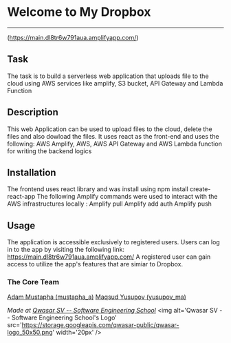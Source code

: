 # Welcome to My Dropbox
***
(https://main.dl8tr6w791aua.amplifyapp.com/)

## Task
The task is to build a serverless web application that uploads file to the cloud using AWS 
services like amplify, S3 bucket, API Gateway and Lambda Function

## Description
This web Application can be used to upload files to the cloud, delete the files and also dowload the files.
It uses react as the front-end and uses the following:
AWS Amplify, AWS, AWS API Gateway and AWS Lambda function for writing the backend logics

## Installation
The frontend uses react library and was install using npm install create-react-app
The following Amplify commands were used to interact with the AWS infrastructures locally :
Amplify pull
Amplify add auth 
Amplify push

## Usage
The application is accessible exclusively to registered users.
Users can log in to the app by visiting the following link: https://main.dl8tr6w791aua.amplifyapp.com/
A registered user can gain access to utilize the app's features that are simiar to Dropbox.

### The Core Team
<a href='https://upskill.us.qwasar.io/users/mustapha_a'>Adam Mustapha (mustapha_a)</a>
<a href='https://upskill.us.qwasar.io/users/yusupov_ma'>Maqsud Yusupov (yusupov_ma)</a>

<span><i>Made at <a href='https://qwasar.io'>Qwasar SV -- Software Engineering School</a></i></span>
<span><img alt='Qwasar SV -- Software Engineering School's Logo' src='https://storage.googleapis.com/qwasar-public/qwasar-logo_50x50.png' width='20px' /></span>
